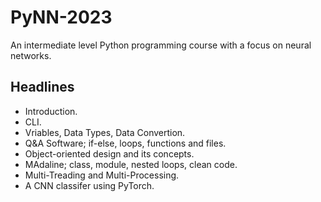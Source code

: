 # PyNN-2023
An intermediate level Python programming course with a focus on neural networks.

## Headlines
- Introduction.
- CLI.
- Vriables, Data Types, Data Convertion.
- Q&A Software; if-else, loops, functions and files.
- Object-oriented design and its concepts.
- MAdaline; class, module, nested loops, clean code.
- Multi-Treading and Multi-Processing.
- A CNN classifer using PyTorch.
